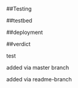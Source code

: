 ##Testing

##testbed

##deployment

##verdict

test

added via master branch

added via readme-branch
